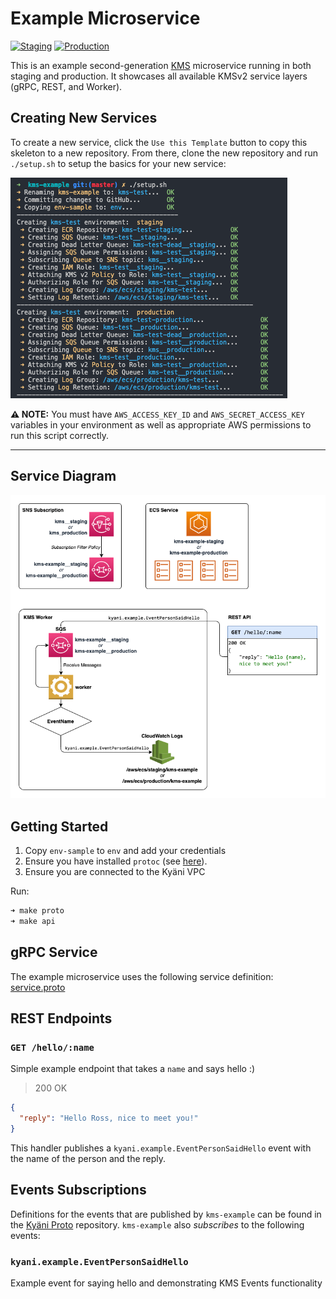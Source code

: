 # Example Microservice

[![Staging](https://github.com/kyani-inc/kms-example/workflows/Staging/badge.svg)](https://github.com/kyani-inc/kms-example/actions?query=workflow%3AStaging)
[![Production](https://github.com/kyani-inc/kms-example/workflows/Production/badge.svg)](https://github.com/kyani-inc/kms-example/actions?query=workflow%3AProduction)

This is an example second-generation [KMS](https://github.com/kyani-inc/kms/tree/v2.x/v2) microservice running in both staging and production. It showcases all available KMSv2 service layers (gRPC, REST, and Worker).

## Creating New Services

To create a new service, click the `Use this Template` button to copy this skeleton to a new repository. From there, clone the new repository and run `./setup.sh` to setup the basics for your new service:

![setup demo](./.github/images/setup.png)

**⚠️ NOTE:** You must have `AWS_ACCESS_KEY_ID` and `AWS_SECRET_ACCESS_KEY` variables in your environment as well as appropriate AWS permissions to run this script correctly.

--------------------------

## Service Diagram

![kms-example Architecture](./.github/images/architecture.png)

## Getting Started

1. Copy `env-sample` to `env` and add your credentials
2. Ensure you have installed `protoc` (see [here](https://github.com/kyani-inc/proto#compiling-protocol-buffer-definitions)).
3. Ensure you are connected to the Kyäni VPC

Run:

```bash
➜ make proto
➜ make api
```

## gRPC Service

The example microservice uses the following service definition: [service.proto](https://github.com/kyani-inc/proto/blob/master/example/service.proto)


## REST Endpoints


### `GET /hello/:name`

Simple example endpoint that takes a `name` and says hello :)

> 200 OK
```json
{
  "reply": "Hello Ross, nice to meet you!"
}
```

This handler publishes a `kyani.example.EventPersonSaidHello` event with the name of the person and the reply.

## Events Subscriptions

Definitions for the events that are published by `kms-example` can be found in the [Kyäni Proto](https://github.com/kyani-inc/proto/blob/master/example/events.proto) repository. `kms-example` also _subscribes_ to the following events:

### `kyani.example.EventPersonSaidHello`

Example event for saying hello and demonstrating KMS Events functionality
